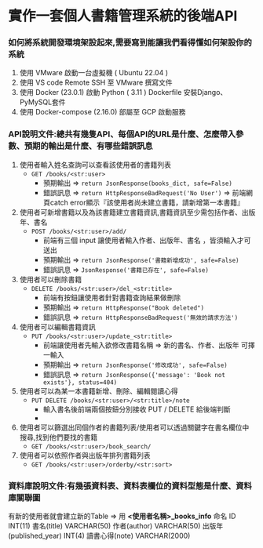 # 實作一套個人書籍管理系統的後端API

### 如何將系統開發環境架設起來,需要寫到能讓我們看得懂如何架設你的系統
1. 使用 VMware 啟動一台虛擬機 ( Ubuntu 22.04 )
2. 使用 VS code Remote SSH 至 VMware 撰寫文件
3. 使用 Docker (23.0.1) 啟動 Python ( 3.11 ) Dockerfile 安裝Django、PyMySQL套件
4. 使用 Docker-compose (2.16.0) 部屬至 GCP 啟動服務


### API說明文件:總共有幾隻API、每個API的URL是什麼、怎麼帶入參數、預期的輸出是什麼、有哪些錯誤訊息

1. 使用者輸入姓名查詢可以查看該使用者的書籍列表
    - `GET /books/<str:user>`
        - 預期輸出 ⇒ `return JsonResponse(books_dict, safe=False)`
        - 錯誤訊息 ⇒ `return HttpResponseBadRequest('No User')` ⇒ 前端網頁catch error顯示『該使用者尚未建立書籍，請新增第一本書籍』
2. 使用者可新增書籍以及為該書籍建立書籍資訊,書籍資訊至少需包括作者、出版年、書名 
    - `POST /books/<str:user>/add/`
        - 前端有三個 input 讓使用者輸入作者、出版年、書名 ，皆須輸入才可送出
        - 預期輸出 ⇒ `return JsonResponse('書籍新增成功', safe=False)`
        - 錯誤訊息 ⇒ `JsonResponse('書籍已存在', safe=False)`
3. 使用者可以刪除書籍
    - `DELETE /books/<str:user>/del_<str:title>`
        - 前端有按鈕讓使用者針對書籍查詢結果做刪除
        - 預期輸出 ⇒ `return HttpResponse("Book deleted")`
        - 錯誤訊息 ⇒ `return HttpResponseBadRequest('無效的請求方法')`
4. 使用者可以編輯書籍資訊
    - `PUT /books/<str:user>/update_<str:title>`
        - 前端讓使用者先輸入欲修改書籍名稱 ⇒ 新的書名、作者、出版年 可擇一輸入
        - 預期輸出 ⇒ `return JsonResponse('修改成功', safe=False)`
        - 錯誤訊息 ⇒ `return JsonResponse({'message': 'Book not exists'}, status=404)`
5. 使用者可以為某一本書籍新增、刪除、編輯閱讀心得
    - `PUT DELETE /books/<str:user>/<str:title>/note`
        - 輸入書名後前端兩個按鈕分別接收 PUT / DELETE 給後端判斷
        - 
6. 使用者可以篩選出同個作者的書籍列表/使用者可以透過關鍵字在書名欄位中搜尋,找到他們要找的書籍
    - `GET /books/<str:user>/book_search/`
7. 使用者可以依照作者與出版年排列書籍列表
    - `GET /books/<str:user>/orderby/<str:sort>`
  
### 資料庫說明文件:有幾張資料表、資料表欄位的資料型態是什麼、資料庫關聯圖
  有新的使用者就會建立新的Table ⇒ 用 **<使用者名稱>_books_info** 命名
  ID INT(11)
  書名(title) VARCHAR(50)
  作者(author) VARCHAR(50)
  出版年(published_year) INT(4)
  讀書心得(note) VARCHAR(2000)
